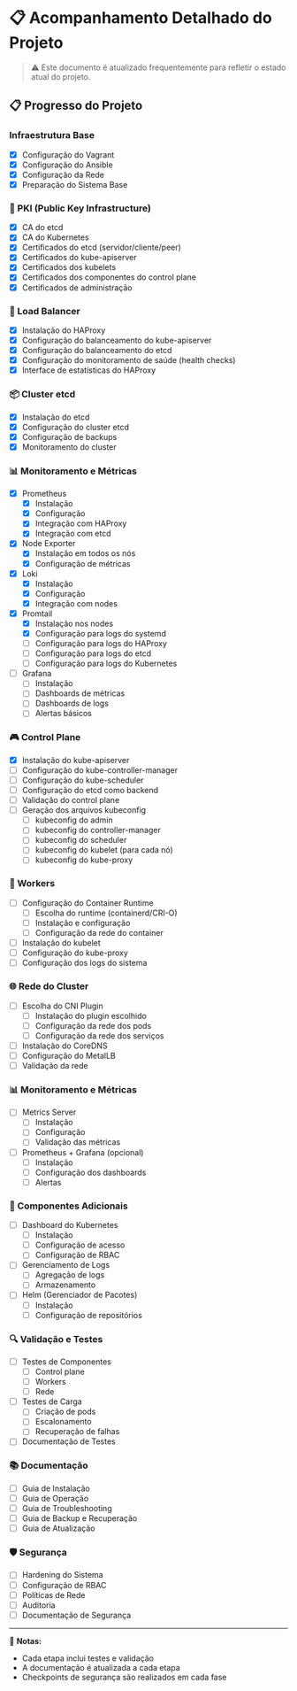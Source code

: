 # 📋 Acompanhamento Detalhado do Projeto

> ⚠️ Este documento é atualizado frequentemente para refletir o estado atual do projeto.

## 📋 Progresso do Projeto

### Infraestrutura Base
- [x] Configuração do Vagrant
- [x] Configuração do Ansible
- [x] Configuração da Rede
- [x] Preparação do Sistema Base

### 🔐 PKI (Public Key Infrastructure)
- [x] CA do etcd
- [x] CA do Kubernetes
- [x] Certificados do etcd (servidor/cliente/peer)
- [x] Certificados do kube-apiserver
- [x] Certificados dos kubelets
- [x] Certificados dos componentes do control plane
- [x] Certificados de administração

### 🔄 Load Balancer
- [x] Instalação do HAProxy
- [x] Configuração do balanceamento do kube-apiserver
- [x] Configuração do balanceamento do etcd
- [x] Configuração do monitoramento de saúde (health checks)
- [x] Interface de estatísticas do HAProxy

### 📦 Cluster etcd
- [x] Instalação do etcd
- [x] Configuração do cluster etcd
- [x] Configuração de backups
- [x] Monitoramento do cluster

### 📊 Monitoramento e Métricas
- [x] Prometheus
  - [x] Instalação
  - [x] Configuração
  - [x] Integração com HAProxy
  - [x] Integração com etcd
- [x] Node Exporter
  - [x] Instalação em todos os nós
  - [x] Configuração de métricas
- [x] Loki
  - [x] Instalação
  - [x] Configuração
  - [x] Integração com nodes
- [x] Promtail
  - [x] Instalação nos nodes
  - [x] Configuração para logs do systemd
  - [ ] Configuração para logs do HAProxy
  - [ ] Configuração para logs do etcd
  - [ ] Configuração para logs do Kubernetes
- [ ] Grafana
  - [ ] Instalação
  - [ ] Dashboards de métricas
  - [ ] Dashboards de logs
  - [ ] Alertas básicos

### 🎮 Control Plane
- [x] Instalação do kube-apiserver
- [ ] Configuração do kube-controller-manager
- [ ] Configuração do kube-scheduler
- [ ] Configuração do etcd como backend
- [ ] Validação do control plane
- [ ] Geração dos arquivos kubeconfig
  - [ ] kubeconfig do admin
  - [ ] kubeconfig do controller-manager
  - [ ] kubeconfig do scheduler
  - [ ] kubeconfig do kubelet (para cada nó)
  - [ ] kubeconfig do kube-proxy

### 👷 Workers
- [ ] Configuração do Container Runtime
  - [ ] Escolha do runtime (containerd/CRI-O)
  - [ ] Instalação e configuração
  - [ ] Configuração da rede do container
- [ ] Instalação do kubelet
- [ ] Configuração do kube-proxy
- [ ] Configuração dos logs do sistema

### 🌐 Rede do Cluster
- [ ] Escolha do CNI Plugin
  - [ ] Instalação do plugin escolhido
  - [ ] Configuração da rede dos pods
  - [ ] Configuração da rede dos serviços
- [ ] Instalação do CoreDNS
- [ ] Configuração do MetalLB
- [ ] Validação da rede

### 📊 Monitoramento e Métricas
- [ ] Metrics Server
  - [ ] Instalação
  - [ ] Configuração
  - [ ] Validação das métricas
- [ ] Prometheus + Grafana (opcional)
  - [ ] Instalação
  - [ ] Configuração dos dashboards
  - [ ] Alertas

### 🎯 Componentes Adicionais
- [ ] Dashboard do Kubernetes
  - [ ] Instalação
  - [ ] Configuração de acesso
  - [ ] Configuração de RBAC
- [ ] Gerenciamento de Logs
  - [ ] Agregação de logs
  - [ ] Armazenamento
- [ ] Helm (Gerenciador de Pacotes)
  - [ ] Instalação
  - [ ] Configuração de repositórios

### 🔍 Validação e Testes
- [ ] Testes de Componentes
  - [ ] Control plane
  - [ ] Workers
  - [ ] Rede
- [ ] Testes de Carga
  - [ ] Criação de pods
  - [ ] Escalonamento
  - [ ] Recuperação de falhas
- [ ] Documentação de Testes

### 📚 Documentação
- [ ] Guia de Instalação
- [ ] Guia de Operação
- [ ] Guia de Troubleshooting
- [ ] Guia de Backup e Recuperação
- [ ] Guia de Atualização

### 🛡️ Segurança
- [ ] Hardening do Sistema
- [ ] Configuração de RBAC
- [ ] Políticas de Rede
- [ ] Auditoria
- [ ] Documentação de Segurança

---

📝 **Notas:**
- Cada etapa inclui testes e validação
- A documentação é atualizada a cada etapa
- Checkpoints de segurança são realizados em cada fase